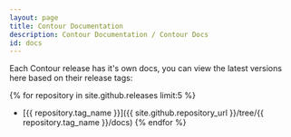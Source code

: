 ```yaml
---
layout: page
title: Contour Documentation
description: Contour Documentation / Contour Docs
id: docs
---
```


Each Contour release has it's own docs, you can view the latest versions here based on their release tags:

{% for repository in site.github.releases limit:5 %}
  * [{{ repository.tag_name }}]({{ site.github.repository_url }}/tree/{{ repository.tag_name }}/docs)
{% endfor %}
